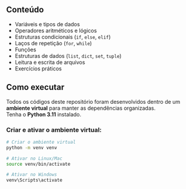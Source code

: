 ## Conteúdo
- Variáveis e tipos de dados
- Operadores aritméticos e lógicos
- Estruturas condicionais (`if`, `else`, `elif`)
- Laços de repetição (`for`, `while`)
- Funções
- Estruturas de dados (`list`, `dict`, `set`, `tuple`)
- Leitura e escrita de arquivos
- Exercícios práticos

## Como executar
Todos os códigos deste repositório foram desenvolvidos dentro de um **ambiente virtual** para manter as dependências organizadas.  
Tenha o **Python 3.11** instalado.

### Criar e ativar o ambiente virtual:
```bash
# Criar o ambiente virtual
python -m venv venv

# Ativar no Linux/Mac
source venv/bin/activate

# Ativar no Windows
venv\Scripts\activate

